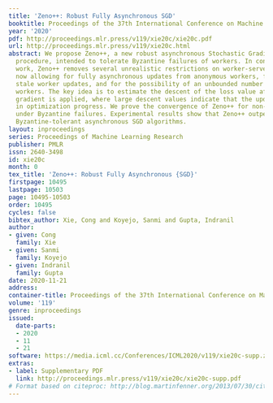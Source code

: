 ```yaml
---
title: 'Zeno++: Robust Fully Asynchronous SGD'
booktitle: Proceedings of the 37th International Conference on Machine Learning
year: '2020'
pdf: http://proceedings.mlr.press/v119/xie20c/xie20c.pdf
url: http://proceedings.mlr.press/v119/xie20c.html
abstract: We propose Zeno++, a new robust asynchronous Stochastic Gradient Descent(SGD)
  procedure, intended to tolerate Byzantine failures of workers. In contrast to previous
  work, Zeno++ removes several unrealistic restrictions on worker-server communication,
  now allowing for fully asynchronous updates from anonymous workers, for arbitrarily
  stale worker updates, and for the possibility of an unbounded number of Byzantine
  workers. The key idea is to estimate the descent of the loss value after the candidate
  gradient is applied, where large descent values indicate that the update results
  in optimization progress. We prove the convergence of Zeno++ for non-convex problems
  under Byzantine failures. Experimental results show that Zeno++ outperforms existing
  Byzantine-tolerant asynchronous SGD algorithms.
layout: inproceedings
series: Proceedings of Machine Learning Research
publisher: PMLR
issn: 2640-3498
id: xie20c
month: 0
tex_title: 'Zeno++: Robust Fully Asynchronous {SGD}'
firstpage: 10495
lastpage: 10503
page: 10495-10503
order: 10495
cycles: false
bibtex_author: Xie, Cong and Koyejo, Sanmi and Gupta, Indranil
author:
- given: Cong
  family: Xie
- given: Sanmi
  family: Koyejo
- given: Indranil
  family: Gupta
date: 2020-11-21
address: 
container-title: Proceedings of the 37th International Conference on Machine Learning
volume: '119'
genre: inproceedings
issued:
  date-parts:
  - 2020
  - 11
  - 21
software: https://media.icml.cc/Conferences/ICML2020/v119/xie20c-supp.zip
extras:
- label: Supplementary PDF
  link: http://proceedings.mlr.press/v119/xie20c/xie20c-supp.pdf
# Format based on citeproc: http://blog.martinfenner.org/2013/07/30/citeproc-yaml-for-bibliographies/
---
```

